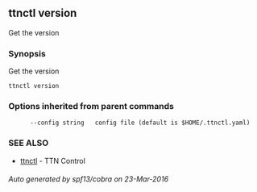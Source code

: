## ttnctl version

Get the version

### Synopsis


Get the version

```
ttnctl version
```

### Options inherited from parent commands

```
      --config string   config file (default is $HOME/.ttnctl.yaml)
```

### SEE ALSO
* [ttnctl](ttnctl)	 - TTN Control

###### Auto generated by spf13/cobra on 23-Mar-2016
